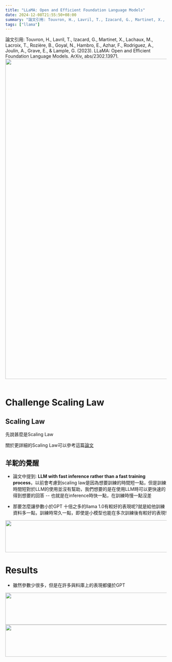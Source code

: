 ```yaml
---
title: "LLaMA: Open and Efficient Foundation Language Models"
date: 2024-12-08T21:55:50+08:00
summary: "論文引用: Touvron, H., Lavril, T., Izacard, G., Martinet, X., Lachaux, M., Lacroix, T., Rozière, B., Goyal, N., Hambro, E., Azhar, F., Rodriguez, A., Joulin, A., Grave, E., & Lample, G. (2023). LLaMA: Open and Efficient Foundation Language Models. ArXiv, abs/2302.13971."
tags: ["llama"]
---
```


論文引用: Touvron, H., Lavril, T., Izacard, G., Martinet, X., Lachaux, M., Lacroix, T., Rozière, B., Goyal, N., Hambro, E., Azhar, F., Rodriguez, A., Joulin, A., Grave, E., & Lample, G. (2023). LLaMA: Open and Efficient Foundation Language Models. ArXiv, abs/2302.13971.
<img src="llama_milestone.png" width =1000 style=" margin: auto; display: block;">
<br>

# Challenge Scaling Law
## Scaling Law
先說甚麼是Scaling Law

關於更詳細的Scaling Law可以參考這篇[論文](https://arxiv.org/abs/2001.08361)
## 羊駝的覺醒
- 論文中提到: **LLM with fast inference rather than a fast training process**，以前會考慮到scaling law是因為想要訓練的時間短一點，但是訓練時間短對於LLM的使用並沒有幫助，我們想要的是在使用LLM時可以更快速的得到想要的回答 -- 也就是在inference時快一點，在訓練時慢一點沒差

- 那要怎麼讓參數小於GPT 十倍之多的llama 1.0有較好的表現呢?就是給他訓練資料多一點，訓練時常久一點，即使是小模型也能在多次訓練後有較好的表現!
<img src="scaling_law.png" height=100 width=1000 style=" margin: auto; display: block;">


# Results
- 雖然參數少很多，但是在許多與料庫上的表現都優於GPT
<img src="results_1.png" height=100 width=1000 style=" margin: auto; display: block;">
<img src="results_2.png" height=100 width=1000 style=" margin: auto; display: block;">

